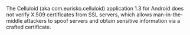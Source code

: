 The Celluloid (aka com.eurisko.celluloid) application 1.3 for Android does not verify X.509 certificates from SSL servers, which allows man-in-the-middle attackers to spoof servers and obtain sensitive information via a crafted certificate.
